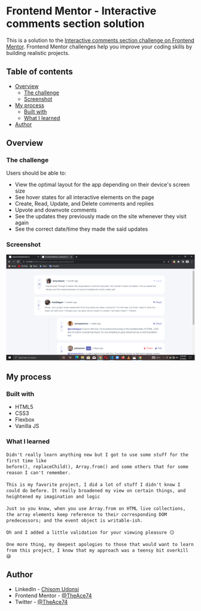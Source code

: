 # Frontend Mentor - Interactive comments section solution

This is a solution to the [Interactive comments section challenge on Frontend Mentor](https://www.frontendmentor.io/challenges/interactive-comments-section-iG1RugEG9). Frontend Mentor challenges help you improve your coding skills by building realistic projects. 

## Table of contents

- [Overview](#overview)
  - [The challenge](#the-challenge)
  - [Screenshot](#screenshot)
- [My process](#my-process)
  - [Built with](#built-with)
  - [What I learned](#what-i-learned)
- [Author](#author)

## Overview

### The challenge

Users should be able to:

- View the optimal layout for the app depending on their device's screen size
- See hover states for all interactive elements on the page
- Create, Read, Update, and Delete comments and replies
- Upvote and downvote comments
- See the updates they previously made on the site whenever they visit again
- See the correct date/time they made the said updates

### Screenshot

![Capture](./Capture.png)

## My process

### Built with

- HTML5
- CSS3
- Flexbox
- Vanilla JS

### What I learned

```
Didn't really learn anything new but I got to use some stuff for the first time like
before(), replaceChild(), Array.from() and some others that for some reason I can't remember.

This is my favorite project, I did a lot of stuff I didn't know I could do before. It really broadened my view on certain things, and heightened my imagination and logic

Just so you know, when you use Array.from on HTML live collections, the array elements keep reference to their corresponding DOM predecessors; and the event object is writable-ish.

Oh and I added a little validation for your viewing pleasure 😏

One more thing, my deepest apologies to those that would want to learn from this project, I know that my approach was a teensy bit overkill 😅
```

## Author

- LinkedIn - [Chisom Udonsi](https://www.linkedin.com/in/chisom-udonsi-45196b216)
- Frontend Mentor - [@TheAce74](https://www.frontendmentor.io/profile/TheAce74)
- Twitter - [@TheAce74](https://www.twitter.com/TheAce74)